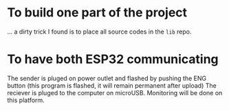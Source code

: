 # To build one part of the project
... a dirty trick I found is to place all source codes in the `lib` repo.

# To have both ESP32 communicating
The sender is pluged on power outlet and flashed by pushing the ENG button (this program is flashed, it will remain permanent after upload)
The reciever is pluged to the computer on microUSB. Monitoring will be done on this platform. 